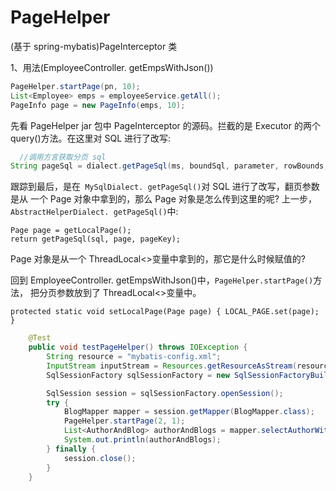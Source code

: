 # PageHelper

(基于 spring-mybatis)PageInterceptor 类

1、用法(EmployeeController. getEmpsWithJson())

```java
PageHelper.startPage(pn, 10);
List<Employee> emps = employeeService.getAll();
PageInfo page = new PageInfo(emps, 10);
```

先看 PageHelper jar 包中 PageInterceptor 的源码。拦截的是 Executor 的两个 query()方法。在这里对 SQL 进行了改写:

```java
  //调用方言获取分页 sql
String pageSql = dialect.getPageSql(ms, boundSql, parameter, rowBounds, pageKey);
```

跟踪到最后，是在` MySqlDialect. getPageSql()`对 SQL 进行了改写，翻页参数是从 一个 Page 对象中拿到的，那么 Page 对象是怎么传到这里的呢?
上一步，`AbstractHelperDialect. getPageSql()`中:

```
Page page = getLocalPage();
return getPageSql(sql, page, pageKey);
```

Page 对象是从一个 ThreadLocal<>变量中拿到的，那它是什么时候赋值的?

回到 EmployeeController. getEmpsWithJson()中，`PageHelper.startPage()`方法， 把分页参数放到了 ThreadLocal<>变量中。

```
protected static void setLocalPage(Page page) { LOCAL_PAGE.set(page);
}
```

```java
    @Test
    public void testPageHelper() throws IOException {
        String resource = "mybatis-config.xml";
        InputStream inputStream = Resources.getResourceAsStream(resource);
        SqlSessionFactory sqlSessionFactory = new SqlSessionFactoryBuilder().build(inputStream);

        SqlSession session = sqlSessionFactory.openSession();
        try {
            BlogMapper mapper = session.getMapper(BlogMapper.class);
            PageHelper.startPage(2, 1);
            List<AuthorAndBlog> authorAndBlogs = mapper.selectAuthorWithBlog();
            System.out.println(authorAndBlogs);
        } finally {
            session.close();
        }
    }
```


